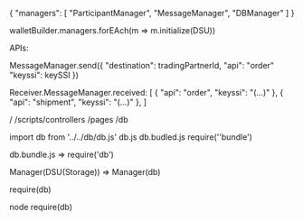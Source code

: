 {
    "managers": [
        "ParticipantManager",
        "MessageManager",
        "DBManager"
    ]
}


walletBuilder.managers.forEAch(m => m.initialize(DSU))


APIs:

MessageManager.send({
    "destination": tradingPartnerId,
    "api": "order"
    "keyssi": keySSI
})


Receiver.MessageManager.received: [
    {
        "api": "order",
        "keyssi": "(...)"
    },
    {
        "api": "shipment",
        "keyssi": "(...)"
    },
]

/
/scripts/controllers
/pages
/db

import db from '../../db/db.js'
db.js
db.budled.js
require(''bundle')


db.bundle.js => require('db')

Manager(DSU(Storage)) => Manager(db)

require(db)

node require(db)